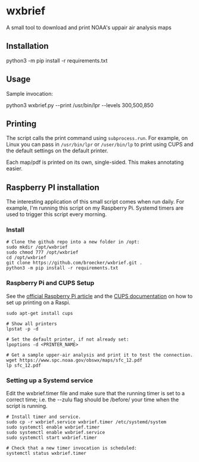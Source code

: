 # wxbrief
A small tool to download and print NOAA's uppair air analysis maps

## Installation
python3 -m pip install -r requirements.txt

## Usage
Sample invocation:

python3 wxbrief.py --print /usr/bin/lpr --levels 300,500,850

## Printing
The script calls the print command using `subprocess.run`. For example, on Linux
you can pass in `/usr/bin/lpr` or `/user/bin/lp` to print using CUPS and the
default settings on the default printer.

Each map/pdf is printed on its own, single-sided. This makes annotating easier.


## Raspberry PI installation

The interesting application of this small script comes when run daily. For
example, I'm running this script on my Raspberry Pi. Systemd timers are used to
trigger this script every morning.

### Install

```
# Clone the github repo into a new folder in /opt: 
sudo mkdir /opt/wxbrief
sudo chmod 777 /opt/wxbrief
cd /opt/wxbrief
git clone https://github.com/broecker/wxbrief.git .
python3 -m pip install -r requirements.txt 
```

### Raspberry Pi and CUPS Setup

See the
[official Raspberry Pi article](https://www.raspberrypi.com/news/printing-at-home-from-your-raspberry-pi/)
and the [CUPS documentation](https://www.cups.org/documentation.html) on how to
set up printing on a Raspi.

```
sudo apt-get install cups

# Show all printers
lpstat -p -d

# Set the default printer, if not already set:
lpoptions -d <PRINTER_NAME>

# Get a sample upper-air analysis and print it to test the connection.
wget https://www.spc.noaa.gov/obswx/maps/sfc_12.pdf
lp sfc_12.pdf
```

### Setting up a Systemd service

Edit the wxbrief.timer file and make sure that the running timer is set to a
correct time; i.e. the --zulu flag should be /before/ your time when the script
is running.

```
# Install timer and service.
sudo cp -r wxbrief.service wxbrief.timer /etc/systemd/system
sudo systemctl enable wxbrief.timer
sudo systemctl enable wxbrief.service
sudo systemctl start wxbrief.timer

# Check that a new timer invocation is scheduled:
systemctl status wxbrief.timer
```

